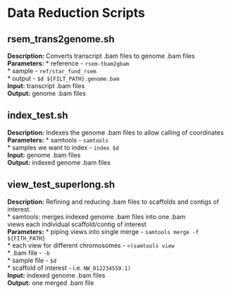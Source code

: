 # Data Reduction Scripts

## rsem_trans2genome.sh
**Description:** Converts transcript .bam files to genome .bam files  
**Parameters:** 
          * reference - `rsem-tbam2gbam`  
          * sample - `ref/star_fund_rsem`  
          * output - `$d ${FILT_PATH}.genome.bam`  
**Input:** transcript .bam files  
**Output:** genome .bam files  

## index_test.sh
**Description:** Indexes the genome .bam files to allow calling of coordinates  
**Parameters:** 
          * samtools - `samtools`  
          * samples we want to index - `index $d`  
**Input:** genome .bam files  
**Output:** indexed genome .bam files  

## view_test_superlong.sh
**Description:** Refining and reducing .bam files to scaffolds and contigs of interest.  
      * samtools: merges indexed genome .bam files into one .bam  
                 views each individual scaffold/contig of interest  
**Parameters:** 
      * piping views into single merge - `samtools merge -f ${FITH_PATH}`  
      * each view for different chromosomes - `<(samtools view `  
                    * .bam file - `-b`  
                    * sample file - `$d`  
                    * scaffold of interest - i.e. `NW_012234559.1)`  
**Input:** indexed genome .bam files  
**Output:** one merged .bam file  
                   
